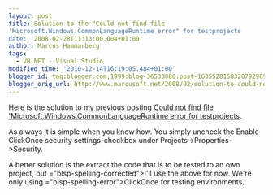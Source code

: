 ```yaml
---
layout: post
title: Solution to the "Could not find file
'Microsoft.Windows.CommonLanguageRuntime error" for testprojects
date: '2008-02-28T11:13:00.004+01:00'
author: Marcus Hammarberg
tags:
  - VB.NET - Visual Studio
modified_time: '2010-12-14T16:19:05.484+01:00'
blogger_id: tag:blogger.com,1999:blog-36533086.post-1635528158320792969
blogger_orig_url: http://www.marcusoft.net/2008/02/solution-to-could-not-find-file.html
---
```


Here is the solution to my previous posting [Could not find file
'Microsoft.Windows.CommonLanguageRuntime error for
testprojects](http://marcushammarberg.blogspot.com/2008/02/could-not-find-file-microsoftwindowscom.html).

As always it is simple when you know how. You simply uncheck the Enable
ClickOnce security settings-checkbox under
Projects-\>Properties-\>Security.

A better solution is the extract the code that is to be tested to an own
project, but <span>="blsp-spelling-corrected">I'll</span> use the above for now. We're
only using <span>="blsp-spelling-error">ClickOnce</span> for testing environments.
